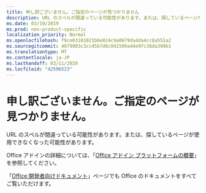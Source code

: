 ```yaml
---
title: 申し訳ございません。ご指定のページが見つかりません
description: URL のスペルが間違っている可能性があります。または、探しているページが使用できなくなった可能性があります。
ms.date: 03/19/2019
ms.prod: non-product-specific
localization_priority: Normal
ms.openlocfilehash: f9ce03101021b6e824c9a0679da4da4cc8a551a2
ms.sourcegitcommit: 4079903c3cc45b7d8c041509a44e9fc38da399b1
ms.translationtype: MT
ms.contentlocale: ja-JP
ms.lasthandoff: 03/11/2020
ms.locfileid: "42596523"
---
```

# <a name="were-sorry-we-cant-find-the-page-you-requested"></a>申し訳ございません。ご指定のページが見つかりません。

URL のスペルが間違っている可能性があります。または、探しているページが使用できなくなった可能性があります。  

Office アドインの詳細については、「[Office アドイン プラットフォームの概要](overview/office-add-ins.md)」を参照してください。

「[Office 開発者向けドキュメント](https://developer.microsoft.com/office/docs)」ページでも Office のドキュメントをすべてご覧いただけます。
